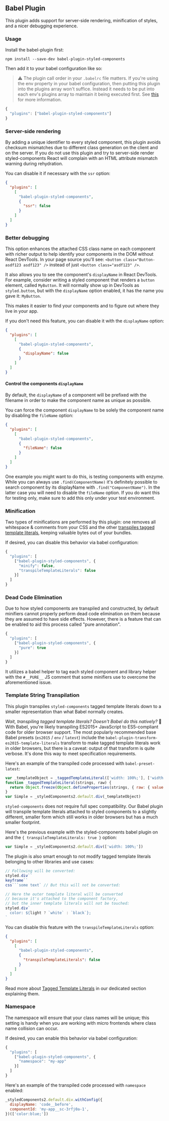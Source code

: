 ## Babel Plugin

This plugin adds support for server-side rendering, minification of styles, and a nicer debugging experience.

### Usage

Install the babel-plugin first:

```
npm install --save-dev babel-plugin-styled-components
```

Then add it to your babel configuration like so:

> ⚠️ The plugin call order in your `.babelrc` file matters. If you're using the env property in your babel configuration, then putting this plugin into the plugins array won't suffice. Instead it needs to be put into each env's plugins array to maintain it being executed first. See [this](https://github.com/styled-components/babel-plugin-styled-components/issues/78) for more information.

```js
{
  "plugins": ["babel-plugin-styled-components"]
}
```

### Server-side rendering

By adding a unique identifier to every styled component, this plugin avoids checksum mismatches due to different class generation on the client and on the server. If you do not use this plugin and try to server-side render styled-components React will complain with an HTML attribute mismatch warning during rehydration.

You can disable it if necessary with the `ssr` option:

```json
{
  "plugins": [
    [
      "babel-plugin-styled-components",
      {
        "ssr": false
      }
    ]
  ]
}
```

### Better debugging

This option enhances the attached CSS class name on each component with richer output to help identify your components in the DOM without React DevTools. In your page source you'll see: `<button class="Button-asdf123 asdf123" />` instead of just `<button class="asdf123" />`.

It also allows you to see the component's `displayName` in React DevTools. For example, consider writing a styled component that renders a `button` element, called `MyButton`. It will normally show up in DevTools as `styled.button`, but with the `displayName` option enabled, it has the name you gave it: `MyButton`.

This makes it easier to find your components and to figure out where they live in your app.

If you don't need this feature, you can disable it with the `displayName` option:

```json
{
  "plugins": [
    [
      "babel-plugin-styled-components",
      {
        "displayName": false
      }
    ]
  ]
}
```

#### Control the components `displayName`

By default, the `displayName` of a component will be prefixed with the filename in order to make the component name as unique as possible.

You can force the component `displayName` to be solely the component name by disabling the `fileName` option:

```json
{
  "plugins": [
    [
      "babel-plugin-styled-components",
      {
        "fileName": false
      }
    ]
  ]
}
```

One example you might want to do this, is testing components with enzyme. While you can always use `.find(ComponentName)` it's definitely possible to search component by its displayName with `.find("ComponentName")`. In the latter case you will need to disable the `fileName` option. If you do want this for testing only, make sure to add this only under your test environment.

### Minification

Two types of minifications are performed by this plugin: one removes all whitespace & comments from your CSS and the other [transpiles tagged template literals](#template-string-transpilation), keeping valuable bytes out of your bundles.

If desired, you can disable this behavior via babel configuration:

```js
{
  "plugins": [
    ["babel-plugin-styled-components", {
      "minify": false,
      "transpileTemplateLiterals": false
    }]
  ]
}
```

### Dead Code Elimination

Due to how styled components are transpiled and constructed, by default minifiers cannot properly perform dead code elimination on them because they are assumed to have side effects. However, there is a feature that can be enabled to aid this process called "pure annotation".

```js
{
  "plugins": [
    ["babel-plugin-styled-components", {
      "pure": true
    }]
  ]
}
```

It utilizes a babel helper to tag each styled component and library helper with the `#__PURE__` JS comment that some minifiers use to overcome the aforementioned issue.

### Template String Transpilation

This plugin transpiles `styled-components` tagged template literals down to a smaller representation than what Babel normally creates.

_Wait, transpiling tagged template literals? Doesn't Babel do this natively?_ 🤔
With Babel, you're likely transpiling ES2015+ JavaScript to ES5-compliant code for older browser support. The most popularly recommended base Babel presets (`es2015` / `env` / `latest`) include the `babel-plugin-transform-es2015-template-literals` transform to make tagged template literals work in older browsers, but there is a caveat: output of that transform is quite verbose. It's done this way to meet specification requirements.

Here's an example of the transpiled code processed with `babel-preset-latest`:

```js
var _templateObject = _taggedTemplateLiteral(['width: 100%;'], ['width: 100%;'])
function _taggedTemplateLiteral(strings, raw) {
  return Object.freeze(Object.defineProperties(strings, { raw: { value: Object.freeze(raw) } }))
}
var Simple = _styledComponents2.default.div(_templateObject)
```

`styled-components` does not require full spec compatibility. Our Babel plugin will transpile template literals attached to styled components to a slightly different, smaller form which still works in older browsers but has a much smaller footprint.

Here's the previous example with the styled-components babel plugin on and the `{ transpileTemplateLiterals: true }` option:

```js
var Simple = _styledComponents2.default.div(['width: 100%;'])
```

The plugin is also smart enough to not modify tagged template literals belonging to other libraries and use cases:

````js
// Following will be converted:
styled.div``
keyframe``
css```some text` // But this will not be converted:

// Here the outer template literal will be converted
// because it's attached to the component factory,
// but the inner template literals will not be touched:
styled.div`
  color: ${light ? `white` : `black`};
`
````

You can disable this feature with the `transpileTemplateLiterals` option:

```json
{
  "plugins": [
    [
      "babel-plugin-styled-components",
      {
        "transpileTemplateLiterals": false
      }
    ]
  ]
}
```

Read more about [Tagged Template Literals](/docs/advanced#tagged-template-literals) in
our dedicated section explaining them.

### Namespace

The namespace will ensure that your class names will be unique; this setting is handy when you are working with micro frontends where class name collision can occur.

If desired, you can enable this behavior via babel configuration:

```js
{
  "plugins": [
    ["babel-plugin-styled-components", {
      "namespace": "my-app"
    }]
  ]
}
```

Here's an example of the transpiled code processed with `namespace` enabled:

```js
_styledComponents2.default.div.withConfig({
  displayName: 'code__before',
  componentId: 'my-app__sc-3rfj0a-1',
})(['color:blue;'])
```
